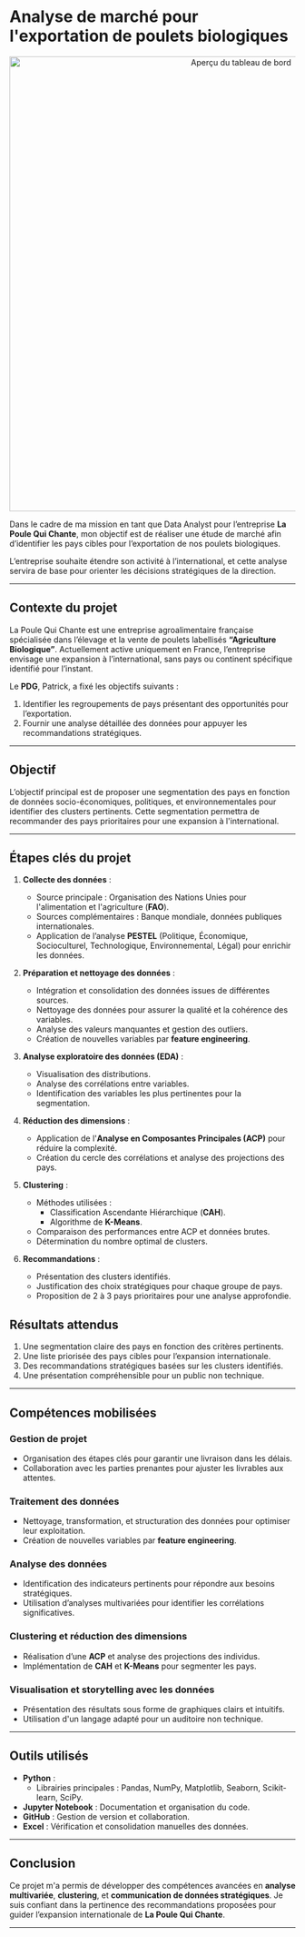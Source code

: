 # Analyse de marché pour l'exportation de poulets biologiques

<div align="center">
  <img src="https://github.com/user-attachments/assets/6938eea5-d323-4d73-bef0-c592ac3dcee7" alt="Aperçu du tableau de bord" width="800"/>
</div>


Dans le cadre de ma mission en tant que Data Analyst pour l’entreprise **La Poule Qui Chante**, mon objectif est de réaliser une étude de marché afin d’identifier les pays cibles pour l’exportation de nos poulets biologiques.

L’entreprise souhaite étendre son activité à l’international, et cette analyse servira de base pour orienter les décisions stratégiques de la direction.

---

## Contexte du projet

La Poule Qui Chante est une entreprise agroalimentaire française spécialisée dans l’élevage et la vente de poulets labellisés **“Agriculture Biologique”**. Actuellement active uniquement en France, l’entreprise envisage une expansion à l’international, sans pays ou continent spécifique identifié pour l’instant.

Le **PDG**, Patrick, a fixé les objectifs suivants :
1. Identifier les regroupements de pays présentant des opportunités pour l’exportation.
2. Fournir une analyse détaillée des données pour appuyer les recommandations stratégiques.

---

## Objectif

L’objectif principal est de proposer une segmentation des pays en fonction de données socio-économiques, politiques, et environnementales pour identifier des clusters pertinents. Cette segmentation permettra de recommander des pays prioritaires pour une expansion à l'international.

---

## Étapes clés du projet

1. **Collecte des données** :
   - Source principale : Organisation des Nations Unies pour l'alimentation et l'agriculture (**FAO**).
   - Sources complémentaires : Banque mondiale, données publiques internationales.
   - Application de l’analyse **PESTEL** (Politique, Économique, Socioculturel, Technologique, Environnemental, Légal) pour enrichir les données.

2. **Préparation et nettoyage des données** :
   - Intégration et consolidation des données issues de différentes sources.
   - Nettoyage des données pour assurer la qualité et la cohérence des variables.
   - Analyse des valeurs manquantes et gestion des outliers.
   - Création de nouvelles variables par **feature engineering**.

3. **Analyse exploratoire des données (EDA)** :
   - Visualisation des distributions.
   - Analyse des corrélations entre variables.
   - Identification des variables les plus pertinentes pour la segmentation.

4. **Réduction des dimensions** :
   - Application de l'**Analyse en Composantes Principales (ACP)** pour réduire la complexité.
   - Création du cercle des corrélations et analyse des projections des pays.

5. **Clustering** :
   - Méthodes utilisées :
     - Classification Ascendante Hiérarchique (**CAH**).
     - Algorithme de **K-Means**.
   - Comparaison des performances entre ACP et données brutes.
   - Détermination du nombre optimal de clusters.

6. **Recommandations** :
   - Présentation des clusters identifiés.
   - Justification des choix stratégiques pour chaque groupe de pays.
   - Proposition de 2 à 3 pays prioritaires pour une analyse approfondie.

## Résultats attendus

1. Une segmentation claire des pays en fonction des critères pertinents.
2. Une liste priorisée des pays cibles pour l’expansion internationale.
3. Des recommandations stratégiques basées sur les clusters identifiés.
4. Une présentation compréhensible pour un public non technique.


---

## Compétences mobilisées

### Gestion de projet
- Organisation des étapes clés pour garantir une livraison dans les délais.
- Collaboration avec les parties prenantes pour ajuster les livrables aux attentes.

### Traitement des données
- Nettoyage, transformation, et structuration des données pour optimiser leur exploitation.
- Création de nouvelles variables par **feature engineering**.

### Analyse des données
- Identification des indicateurs pertinents pour répondre aux besoins stratégiques.
- Utilisation d’analyses multivariées pour identifier les corrélations significatives.

### Clustering et réduction des dimensions
- Réalisation d’une **ACP** et analyse des projections des individus.
- Implémentation de **CAH** et **K-Means** pour segmenter les pays.

### Visualisation et storytelling avec les données
- Présentation des résultats sous forme de graphiques clairs et intuitifs.
- Utilisation d'un langage adapté pour un auditoire non technique.

---

## Outils utilisés

- **Python** :
  - Librairies principales : Pandas, NumPy, Matplotlib, Seaborn, Scikit-learn, SciPy.
- **Jupyter Notebook** : Documentation et organisation du code.
- **GitHub** : Gestion de version et collaboration.
- **Excel** : Vérification et consolidation manuelles des données.

---
## Conclusion

Ce projet m'a permis de développer des compétences avancées en **analyse multivariée**, **clustering**, et **communication de données stratégiques**. Je suis confiant dans la pertinence des recommandations proposées pour guider l’expansion internationale de **La Poule Qui Chante**.

---

